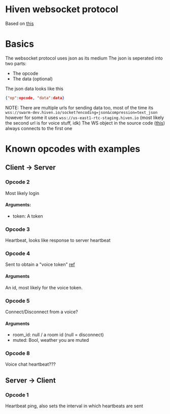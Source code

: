 # Hiven websocket protocol
Based on [this](https://github.com/hivenapp/hiven.js/blob/master/lib/)

# Basics

The websocket protocol uses json as its medium
The json is seperated into two parts:

* The opcode
* The data (optional)

The json data looks like this
```json
{"op":opcode, "data":data}
```
NOTE: There are multiple urls for sending data too, most of the time its `wss://swarm-dev.hiven.io/socket?encoding=json&compression=text_json` however for some it uses `wss://us-east1-rtc-staging.hiven.io` (most likely the second url is for voice stuff, idk)
The WS object in the source code ([this](https://github.com/hivenapp/hiven.js/blob/master/lib/Websocket/index.ts#L15)) always connects to the first one
# Known opcodes with examples

## Client -> Server

### Opcode 2
Most likely login

#### Arguments:
* token: A token


### Opcode 3
Heartbeat, looks like response to server heartbeat

### Opcode 4
Sent to obtain a "voice token" [ref](https://github.com/hivenapp/hiven.js/blob/9095720105152b720dde799c9aa2afdc91caef92/lib/Collections/Room.ts#L110)

#### Arguments
An id, most likely for the voice token.

### Opcode 5
Connect/Disconnect from a voice? 

#### Arguments
* room_id: null / a room id (null = disconnect)
* muted: Bool, weather you are muted

### Opcode 8
Voice chat heartbeat???


## Server -> Client

### Opcode 1
Heartbeat ping, also sets the interval in which heartbeats are sent